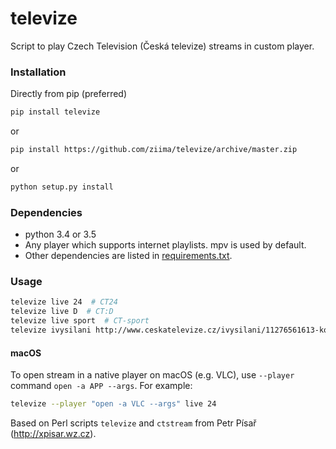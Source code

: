# televize #
Script to play Czech Television (Česká televize) streams in custom player.

### Installation ###
Directly from pip (preferred)
```sh
pip install televize
```
or
```sh
pip install https://github.com/ziima/televize/archive/master.zip
```
or
```sh
python setup.py install
```

### Dependencies ###
 * python 3.4 or 3.5
 * Any player which supports internet playlists. mpv is used by default.
 * Other dependencies are listed in [requirements.txt](requirements.txt).

### Usage ###
```sh
televize live 24  # CT24
televize live D  # CT:D
televize live sport  # CT-sport
televize ivysilani http://www.ceskatelevize.cz/ivysilani/11276561613-kosmo/
```

#### macOS ####

To open stream in a native player on macOS (e.g. VLC), use `--player` command `open -a APP --args`.
For example:

```sh
televize --player "open -a VLC --args" live 24
```

Based on Perl scripts `televize` and `ctstream` from Petr Písař (http://xpisar.wz.cz).
